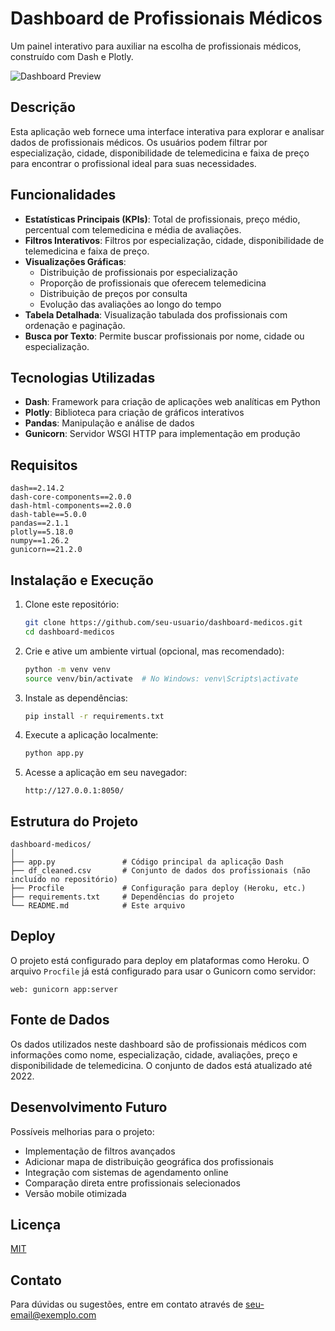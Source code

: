 # Dashboard de Profissionais Médicos

Um painel interativo para auxiliar na escolha de profissionais médicos, construído com Dash e Plotly.

![Dashboard Preview](https://via.placeholder.com/800x400?text=Dashboard+Preview)

## Descrição

Esta aplicação web fornece uma interface interativa para explorar e analisar dados de profissionais médicos. Os usuários podem filtrar por especialização, cidade, disponibilidade de telemedicina e faixa de preço para encontrar o profissional ideal para suas necessidades.

## Funcionalidades

- **Estatísticas Principais (KPIs)**: Total de profissionais, preço médio, percentual com telemedicina e média de avaliações.
- **Filtros Interativos**: Filtros por especialização, cidade, disponibilidade de telemedicina e faixa de preço.
- **Visualizações Gráficas**:
  - Distribuição de profissionais por especialização
  - Proporção de profissionais que oferecem telemedicina
  - Distribuição de preços por consulta
  - Evolução das avaliações ao longo do tempo
- **Tabela Detalhada**: Visualização tabulada dos profissionais com ordenação e paginação.
- **Busca por Texto**: Permite buscar profissionais por nome, cidade ou especialização.

## Tecnologias Utilizadas

- **Dash**: Framework para criação de aplicações web analíticas em Python
- **Plotly**: Biblioteca para criação de gráficos interativos
- **Pandas**: Manipulação e análise de dados
- **Gunicorn**: Servidor WSGI HTTP para implementação em produção

## Requisitos

```
dash==2.14.2
dash-core-components==2.0.0
dash-html-components==2.0.0
dash-table==5.0.0
pandas==2.1.1
plotly==5.18.0
numpy==1.26.2
gunicorn==21.2.0
```

## Instalação e Execução

1. Clone este repositório:
   ```bash
   git clone https://github.com/seu-usuario/dashboard-medicos.git
   cd dashboard-medicos
   ```

2. Crie e ative um ambiente virtual (opcional, mas recomendado):
   ```bash
   python -m venv venv
   source venv/bin/activate  # No Windows: venv\Scripts\activate
   ```

3. Instale as dependências:
   ```bash
   pip install -r requirements.txt
   ```

4. Execute a aplicação localmente:
   ```bash
   python app.py
   ```

5. Acesse a aplicação em seu navegador:
   ```
   http://127.0.0.1:8050/
   ```

## Estrutura do Projeto

```
dashboard-medicos/
│
├── app.py               # Código principal da aplicação Dash
├── df_cleaned.csv       # Conjunto de dados dos profissionais (não incluído no repositório)
├── Procfile             # Configuração para deploy (Heroku, etc.)
├── requirements.txt     # Dependências do projeto
└── README.md            # Este arquivo
```

## Deploy

O projeto está configurado para deploy em plataformas como Heroku. O arquivo `Procfile` já está configurado para usar o Gunicorn como servidor:

```
web: gunicorn app:server
```

## Fonte de Dados

Os dados utilizados neste dashboard são de profissionais médicos com informações como nome, especialização, cidade, avaliações, preço e disponibilidade de telemedicina. O conjunto de dados está atualizado até 2022.

## Desenvolvimento Futuro

Possíveis melhorias para o projeto:

- Implementação de filtros avançados
- Adicionar mapa de distribuição geográfica dos profissionais
- Integração com sistemas de agendamento online
- Comparação direta entre profissionais selecionados
- Versão mobile otimizada

## Licença

[MIT](https://choosealicense.com/licenses/mit/)

## Contato

Para dúvidas ou sugestões, entre em contato através de [seu-email@exemplo.com](mailto:seu-email@exemplo.com)
